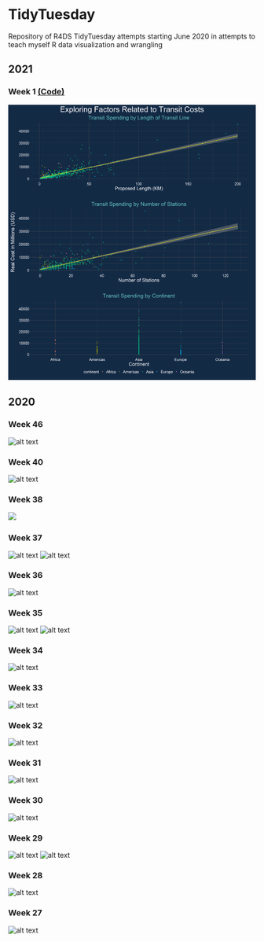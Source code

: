 # TidyTuesday

Repository of R4DS TidyTuesday attempts starting June 2020 in attempts to teach myself R data visualization and wrangling

## 2021
### Week 1 [(Code)](https://github.com/tessaeagle/TidyTuesday/blob/master/2021/1_5_21.R)
![alt text](https://github.com/tessaeagle/TidyTuesday/blob/master/2021/1_5.png "Week1_21")

## 2020
### Week 46
![alt text](https://github.com/tessaeagle/TidyTuesday/blob/master/11_10.png "Week46")

### Week 40
![alt text](https://github.com/tessaeagle/TidyTuesday/blob/master/9_29.png "Week40")

### Week 38
![](https://github.com/tessaeagle/TidyTuesday/blob/master/9_15_gif.gif)

### Week 37
![alt text](https://github.com/tessaeagle/TidyTuesday/blob/master/9_8.png "Week37_frame")
![alt text](https://github.com/tessaeagle/TidyTuesday/blob/master/9_8_ii.png "Week37_frameless")

### Week 36
![alt text](https://github.com/tessaeagle/TidyTuesday/blob/master/9_1.png "Week36")

### Week 35
![alt text](https://github.com/tessaeagle/TidyTuesday/blob/master/8_25_wordcloud.png "Week35_Chopped")
![alt text](https://github.com/tessaeagle/TidyTuesday/blob/master/8_25_Lollipop.png "Week35_Lollipop")

### Week 34
![alt text](https://github.com/tessaeagle/TidyTuesday/blob/master/8_18.png "Week34")

### Week 33
![alt text](https://github.com/tessaeagle/TidyTuesday/blob/master/8_11.png "Week33")

### Week 32
![alt text](https://github.com/tessaeagle/TidyTuesday/blob/master/8_4.png "Week32")

### Week 31
![alt text](https://github.com/tessaeagle/TidyTuesday/blob/master/7_28.png "Week31")

### Week 30
![alt text](https://github.com/tessaeagle/TidyTuesday/blob/master/7_21.png "Week30")

### Week 29
![alt text](https://github.com/tessaeagle/TidyTuesday/blob/master/7_14_plot.png "Week29")
![alt text](https://github.com/tessaeagle/TidyTuesday/blob/master/7_14_plot4.png "Week29")

### Week 28
![alt text](https://github.com/tessaeagle/TidyTuesday/blob/master/7_7_plot.png "Week28")

### Week 27
![alt text](https://github.com/tessaeagle/TidyTuesday/blob/master/6_30_Chart.png "Week27")





